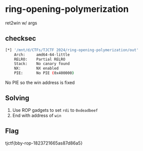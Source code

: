 # ring-opening-polymerization

ret2win w/ args

## checksec

```bash
[*] '/mnt/d/CTFs/TJCTF 2024/ring-opening-polymerization/out'
    Arch:     amd64-64-little
    RELRO:    Partial RELRO
    Stack:    No canary found
    NX:       NX enabled
    PIE:      No PIE (0x400000)
```

No PIE so the win address is fixed

## Solving

1. Use ROP gadgets to set `rdi` to `0xdeadbeef`
2. End with address of `win`

## Flag

tjctf{bby-rop-1823721665as87d86a5}


